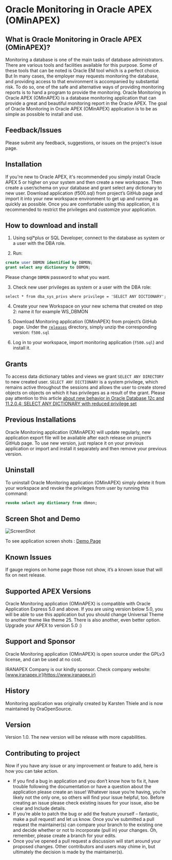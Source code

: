 # Oracle Monitoring in Oracle APEX (OMinAPEX)

## What is Oracle Monitoring in Oracle APEX (OMinAPEX)?
Monitoring a database is one of the main tasks of database administrators. There are various tools and facilities available for this purpose. Some of these tools that can be noted is Oracle EM tool which is a perfect choice. But In many cases, the employer may requests monitoring the database, and providing access to that environment is accompanied by substantial risk. To do so, one of the safe and alternative ways of providing monitoring reports is to hand a program to provide the monitoring. Oracle Monitoring in Oracle APEX (OMinAPEX) is a database monitoring application that can provide a great and beautiful monitoring report in the Oracle APEX. The goal of Oracle Monitoring in Oracle APEX (OMinAPEX) application is to be as simple as possible to install and use.

## Feedback/Issues
Please submit any feedback, suggestions, or issues on the project's issue page.

## Installation
If you're new to Oracle APEX, it's recommended you simply install Oracle APEX 5 or higher on your system and then create a new workspace. Then create a user/schema on your database and grant select any dictionary to new user. Download application (f500.sql) from project’s GitHub page and import it into your new workspace environment to get up and running as quickly as possible. Once you are comfortable using this application, it is recommended to restrict the privileges and customize your application.

## How to download and install
1. Using sql*plus or SQL Developer, connect to the database as system or a user with the DBA role.

2. Run:

```sql
create user DBMON identified by DBMON;
grant select any dictionary to DBMON;
```

Please change `DBMON` password to what you want.

3. Check new user privileges as system or a user with the DBA role:

`select * from dba_sys_privs where privilege = 'SELECT ANY DICTIONARY';`

4. Create your new Workspace on your new schema that created on step 2: name it for example WS_DBMON

5. Download Monitoring application (OMinAPEX) from project’s GitHub page. Under the [`releases`](/Releases) directory, simply unzip the corresponding version: `f500.sql`

6. Log in to your workspace, import monitoring application (`f500.sql`) and install it.


## Grants
To access data dictionary tables and views we grant `SELECT ANY DIRECTORY` to new created user. `SELECT ANY DICTIONARY` is a system privilege, which remains active throughout the sessions and allows the user to create stored objects on objects on which it has privileges as a result of the grant.
Please pay attention to this article [about new behavior in Oracle Database 12c and 11.2.0.4: SELECT ANY DICTIONARY with reduced privilege set](https://blogs.oracle.com/UPGRADE/entry/change_in_12c_select_any)


## Previous Installations
Oracle Monitoring application (OMinAPEX) will update regularly, new application export file will be available after each release on project’s GitHub page. To use new version, just replace it on your previous application or import and install it separately and then remove your previous version.


## Uninstall
To uninstall Oracle Monitoring application (OMinAPEX) simply delete it from your workspace and revoke the privileges from user by running this command:
```sql
revoke select any dictionary from dbmon;
```

## Screen Shot and Demo
![ScreenShot](https://cloud.githubusercontent.com/assets/13412866/13371584/216d0df6-dd3f-11e5-93ab-68653a5bd897.jpg)

To see application screen shots : [Demo Page](http://iranapex.ir/database-monitoring-in-oracle-apex5/)


## Known Issues
If gauge regions on home page those not show, it’s a known issue that will fix on next release.


## Supported APEX Versions
Oracle Monitoring application (OMinAPEX) is compatible with Oracle Application Express 5.0 and above. If you are using version below 5.0, you will be able to use this application but you should change Universal Theme to another theme like theme 25. There is also another, even better option. Upgrade your APEX to version 5.0 :)


## Support and Sponsor
Oracle Monitoring application (OMinAPEX) is open source under the GPLv3 license, and can be used at no cost.

IRANAPEX Company is our kindly sponsor. Check company website: [www.iranapex.ir](https://www.iranapex.ir)


## History
Monitoring application was originally created by Karsten Thiele and is now maintained by OraOpenSource.


## Version
Version 1.0. The new version will be release with more capabilities.


## Contributing to project
Now if you have any issue or any improvement or feature to add, here is how you can take action.

-	If you find a bug in application and you don’t know how to fix it, have trouble following the documentation or have a question about the application please create an issue! Whatever issue you’re having, you’re likely not the only one, so others will find your issue helpful, too. Before creating an issue please check existing issues for your issue, also be clear and Include details.
-	If you’re able to patch the bug or add the feature yourself – fantastic, make a pull request! and let us know. Once you’ve submitted a pull request the maintainer(s) can compare your branch to the existing one and decide whether or not to incorporate (pull in) your changes. Oh, remember, please create a branch for your edits.
-	Once you’ve opened a pull request a discussion will start around your proposed changes. Other contributors and users may chime in, but ultimately the decision is made by the maintainer(s).
